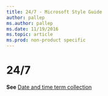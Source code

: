 ```yaml
---
title: 24/7 - Microsoft Style Guide
author: pallep
ms.author: pallep
ms.date: 11/19/2016
ms.topic: article
ms.prod: non-product specific
---
```


# 24/7

**See** [Date and time term collection](/style-guide/a-z-word-list-term-collections/term-collections/date-time-terms)

